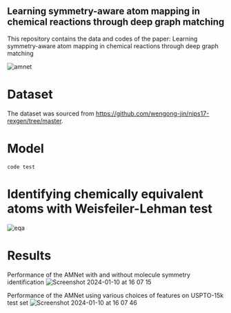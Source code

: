 ## Learning symmetry-aware atom mapping in chemical reactions through deep graph matching
This repository contains the data and codes of the paper: Learning symmetry-aware atom mapping in chemical reactions through deep graph matching

![amnet](https://github.com/maryamastero/Atom-matching-network/assets/60658276/595e55c1-014f-428a-a177-e31fd760ba3c)


 # Dataset
 The dataset was sourced from https://github.com/wengong-jin/nips17-rexgen/tree/master.


 # Model
```
code test
```
# Identifying chemically equivalent atoms with Weisfeiler-Lehman test

![eqa](https://github.com/maryamastero/Atom-matching-network/assets/60658276/f277516c-549c-42fd-9670-5d20635f122c)

 # Results
 Performance of the AMNet with and without molecule symmetry identification
![Screenshot 2024-01-10 at 16 07 15](https://github.com/maryamastero/Atom-matching-network/assets/60658276/d30d857a-658a-4bb8-9a55-42e3abbcb699)

Performance of the AMNet using various choices of features on USPTO-15k test set
![Screenshot 2024-01-10 at 16 07 46](https://github.com/maryamastero/Atom-matching-network/assets/60658276/e5a2d634-3bb0-4ca4-b9d3-1c7f23ef4037)

